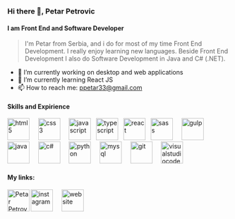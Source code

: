 ### Hi there 👋, Petar Petrovic
#### I am Front End and Software Developer
>I'm Petar from Serbia, and i do for most of my time Front End Development. I really enjoy learning new languages. Beside Front End Development I also do Software Development in Java and C# (.NET).

- 🔭 I’m currently working on desktop and web applications
- 🌱 I’m currently learning React JS
- 📫 How to reach me: ppetar33@gmail.com

#### Skills and Expirience
<img src='https://user-images.githubusercontent.com/82830616/141116456-f3fa4e6c-ee83-4b8b-80d2-62e45eb79b54.png' alt='html5' height='50'> &nbsp; &nbsp;  <img src='https://user-images.githubusercontent.com/82830616/141116535-10b911b2-1a27-45d9-8dd8-7c484e9c45f9.png' alt='css3' height='50'> &nbsp; &nbsp;  <img src='https://user-images.githubusercontent.com/82830616/141117177-ad3e990f-111f-4120-aaa6-1876fd69298b.png' alt='javascript' height='50'> &nbsp; <img src='https://user-images.githubusercontent.com/82830616/156931003-edaaf3d0-11e2-453a-b172-c7a7a8ea3464.png' alt='typescript' height='50'> &nbsp; <img src='https://user-images.githubusercontent.com/82830616/149636297-c926023f-9adb-46fa-bcfd-3b3b88b2de7b.png' alt='react' height='50'> &nbsp; <img src='https://user-images.githubusercontent.com/82830616/141117083-10c20140-0786-4b8f-966d-e9f68bf07ad4.png' alt='sass' height='50'>  &nbsp; &nbsp; <img src='https://user-images.githubusercontent.com/82830616/141116902-607bb7cf-a09b-4416-8764-5dddd25af491.png' alt='gulp' height='50'>  &nbsp; &nbsp; <img src='https://user-images.githubusercontent.com/82830616/141117310-2fdc317e-1131-4341-8e6f-98a57714ce1c.png' alt='java' height='50'>  &nbsp; &nbsp; <img src='https://user-images.githubusercontent.com/82830616/141117567-bb1afe1a-c5aa-4796-8b6a-c2a91585a3ed.png' alt='c#' height='50'>  &nbsp; &nbsp; <img src='https://user-images.githubusercontent.com/82830616/141117708-b21d0258-eee3-4f62-8d66-e4d45bbc0e4e.png' alt='python' height='50'> &nbsp; &nbsp;  <img src='https://user-images.githubusercontent.com/82830616/141117784-dff1f6ca-9ca4-4f76-90fd-16b5ad046df2.png' alt='mysql' height='50'>  &nbsp; &nbsp; <img src='https://user-images.githubusercontent.com/82830616/141118015-d6dfb23d-7ab3-4b74-801f-07a3adbff501.png' alt='git' height='50'> &nbsp; &nbsp; <img src='https://user-images.githubusercontent.com/82830616/156931378-9a39ab1e-e089-41fe-8a9d-e22436b6911d.svg' alt='visualstudiocode' height='50'> 

#### My links: 
 [<img src='https://user-images.githubusercontent.com/82830616/141118246-818be75e-8ce6-4011-ae21-c8a1aff786d0.png' alt='instagram' height='50'>](https://www.instagram.com/petrex_____/) &nbsp; &nbsp;  [<img src='https://user-images.githubusercontent.com/82830616/142861978-ef69b1da-8a58-4d06-a7f1-b1d8f3be6145.png' alt='website' height='50'>](https://www.petrovicpetar.com)  &nbsp; &nbsp; [<img align="left" alt="Petar Petrovic | LinkedIn" height='50' src="https://upload.wikimedia.org/wikipedia/commons/c/ca/LinkedIn_logo_initials.png" />](https://www.linkedin.com/in/petar-petrović-224480211/)
 
 

